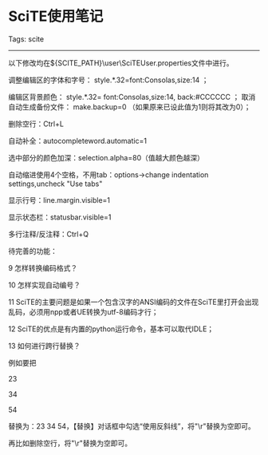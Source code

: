 # SciTE使用笔记
Tags: scite

------

以下修改均在${SCITE_PATH}\user\SciTEUser.properties文件中进行。

 

调整编辑区的字体和字号： style.*.32=font:Consolas,size:14 ；

编辑区背景颜色： style.*.32= font:Consolas,size:14, back:#CCCCCC ； 
 取消自动生成备份文件： make.backup=0 （如果原来已设此值为1则将其改为0）； 


 删除空行：Ctrl+L 

 自动补全：autocompleteword.automatic=1 

 选中部分的颜色加深：selection.alpha=80（值越大颜色越深） 

 自动缩进使用4个空格，不用tab：options->change indentation settings,uncheck "Use tabs" 

显示行号：line.margin.visible=1

 显示状态栏：statusbar.visible=1 

 多行注释/反注释：Ctrl+Q 

 

待完善的功能：

9 怎样转换编码格式？

10 怎样实现自动编号？

11 SciTE的主要问题是如果一个包含汉字的ANSI编码的文件在SciTE里打开会出现乱码，必须用npp或者UE转换为utf-8编码才行；

12 SciTE的优点是有内置的python运行命令，基本可以取代IDLE；

13 如何进行跨行替换？

例如要把

23

34

54

替换为：23 34 54，【替换】对话框中勾选“使用反斜线”，将"\r"替换为空即可。

再比如删除空行，将"\r"替换为空即可。